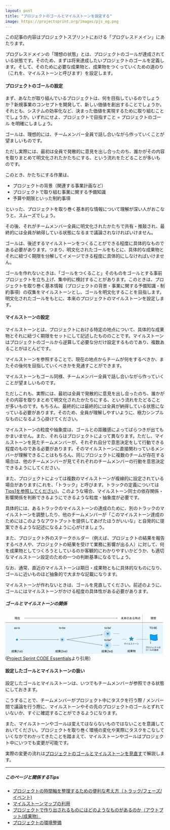 ```yaml
---
layout: post
title: "プロジェクトのゴールとマイルストーンを設定する"
image: https://projectsprint.org/images/pjs_og.png
---
```


この記事の内容はプロジェクトスプリントにおける「プログレスドメイン」にあたります。

プログレスドメインの「理想の状態」とは、プロジェクトのゴールが達成されている状態です。そのため、まずは将来達成したいプロジェクトのゴールを定義します。そして、そのために必要な成果物と、成果物をつくっていくための道のり（これを、マイルストーンと呼びます）を設定します。

#### プロジェクトのゴールの設定

まず、あなたが取り組んでいるプロジェクトは、何を目指しているのでしょうか？新規事業のコンセプトを開発して、新しい価値を創出することでしょうか。それとも、システムの効率化など、決まった価値を実現するために取り組むことでしょうか。いずれにせよ、プロジェクトで目指すこと = プロジェクトのゴール を明確にしましょう。

ゴールは、理想的には、チームメンバー全員で話し合いながら作っていくことが望ましいものです。

ただし実際には、最初は全員で発散的に意見を出し合ったのち、誰かがその内容を取りまとめて明文化されたかたちにする、という流れをたどることが多いものです。

このとき、かたちにする作業は、

- プロジェクトの背景（関連する事業計画など）
- プロジェクトで取り組む事業に関する予備知識
- 予算や期限といった制約事項

といった、プロジェクトを取り巻く基本的な情報について理解が深い人がおこなうと、スムーズでしょう。

その後、それがチームメンバー全員に明文化されたかたちで共有・推敲され、最終的には全員が納得している状態になるまで議論されなければいけません。

ゴールは、後述するマイルストーンをつくることができる程度に具体的なものである必要があります。つまり、明文化されたゴールをもとに、具体的な成果物とそれに紐づく期限を分解してイメージできる程度に具体的にしなければいけません。

ゴールを作れないときは、「ゴールをつくること」そのものをゴールとする事前プロジェクトを立ち上げ、集中的に検討することがあります。このときは、プロジェクトを取り巻く基本情報（プロジェクトの背景・事業に関する予備知識・制約事項）の収集をマイルストーンとし、ゴールを明文化することを目指します。明文化されたゴールをもとに、本来のプロジェクトのマイルストーンを設定します。

#### マイルストーンの設定
マイルストーンとは、プロジェクトにおける特定の地点について、具体的な成果物とそれに紐づく期限をセットにして記述したもののことです。マイルストーンはプロジェクトのゴールから逆算して必要な分だけ設定するものであり、複数あることがほとんどです。

マイルストーンを参照することで、現在の地点からチームが何をするべきか、またその後何を目指していくべきかを見通すことができます。

マイルストーンもゴール同様、チームメンバー全員で話し合いながら作っていくことが望ましいものです。

ただしこれも、実際には、最初は全員で発散的に意見を出し合ったのち、誰かがその内容を取りまとめて明文化されたかたちにする、という流れをたどることが多いものです。もちろん、最終的には最終的には全員が納得している状態になっている必要があります。そのため、全員が理解しやすいように、極力シンプルなものになるよう心掛けてください。

マイルストーンの粒度や抽象度は、ゴールとの距離感によってばらつきが出てもかまいません。また、それらはプロジェクトによって異なります。ただし、マイルストーンを見たチームメンバーが、それぞれ自分で意思決定をして行動できる程度のものである必要があります。そのマイルストーンに直接関わっているメンバーが理解できることはもちろん、同じプロジェクトに複数のチームが存在する場合は、他のチームメンバーが見てそれぞれのチームメンバーの行動を意思決定できるようにしてください。

また、プロジェクトによっては複数のマイルストーンが複線的に設定されている場合があります(これを、「トラック」と呼びます。トラックの定義については[Tips1を参照してください](../tips/tips1.md))。このような場合、マイルストーン同士の依存関係・影響関係を判断できるようにできるような粒度・抽象度が必要です。

具体的には、あるトラックのマイルストーンの達成のために、別のトラックのマイルストーンを調整したり、他のチームメンバーが「このマイルストーン達成のためにはこのようなアウトプットを提供してあげたほうがいいな」と自発的に提案できるような記述になるように心がけましょう。

また、プロジェクト外のステークホルダー（例えば、プロジェクトの結果を報告するべき人や、プロジェクトの結果を受けて業務に影響が出る人）に対して、何を成果物としてつくろうとしているのか客観的にわかりやすいかどうか、も適切なマイルストーン設定のための一つの判断基準になるでしょう。

なお、通常、直近のマイルストーンは期日・成果物ともに具体的なものになり、ゴールに近いものほど抽象的で大まかな記載になります。

マイルストーンが作れないときは、ゴールを見直してください。前述のように、ゴールにはマイルストーンがかける程度の具体性がある必要があります。

##### ゴールとマイルストーンの関係
![ゴールとマイルストーンの関係](/ja/images/goal-milestone.png)
([Project Sprint CODE Essentials](../../code/essentials.md)より引用）

#### 設定したゴールとマイルストーンの扱い
設定したゴールとマイルストーンは、いつでもチームメンバーが参照できる状態にしておきます。

こうすることで、チームメンバーがプロジェクト中にタスクを行う際 / メンバー間で議論を行う際に、マイルストーンやその先のプロジェクトのゴールとずれていないか、すぐに確認することができるようになります。

また、マイルストーンやゴールは変えてはならないものではないことを意識しておいてください。プロジェクトを取り巻く環境の変化や実際にタスクをこなしていくなかでわかってきたことを踏まえて、マイルストーンやゴールはプロジェクト中にいつでも変更が可能です。

実際の変更の流れは[プロジェクトのゴールとマイルストーンを見直す](../tutorial/section4-2.md)で解説します。

----
##### このページと関係するTips
- [プロジェクトの時間軸を整理するための便利な考え方（トラック/フェーズ/イベント)](../tips/tips1.md)
- [マイルストーンマップの利用](../tips/tips2.md)
- [プロジェクトで作り出されるものにはどのようなものがあるのか（アウトプット/成果物）](../tips/tips3.md)
- [プロジェクトの環境整備](../tips/tips4.md)
